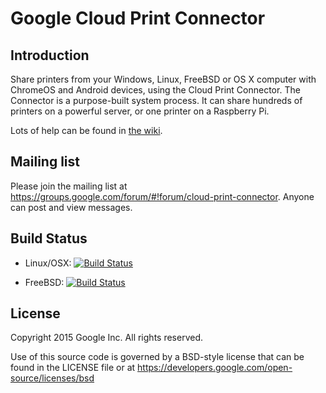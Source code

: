 # Google Cloud Print Connector

## Introduction
Share printers from your Windows, Linux, FreeBSD or OS X computer with ChromeOS and Android devices, using the Cloud Print Connector. The Connector is a purpose-built system process. It can share hundreds of printers on a powerful server, or one printer on a Raspberry Pi.

Lots of help can be found in [the wiki](https://github.com/POTION4/cloud-print-connector/wiki).

## Mailing list
Please join the mailing list at https://groups.google.com/forum/#!forum/cloud-print-connector. Anyone can post and view messages.

## Build Status
* Linux/OSX: [![Build Status](https://travis-ci.org/google/cloud-print-connector.svg?branch=master)](https://travis-ci.org/google/cloud-print-connector)

* FreeBSD: [![Build Status](http://jenkins.mouf.net/job/cloud-print-connector/badge/icon)](http://jenkins.mouf.net/job/cloud-print-connector/)

## License
Copyright 2015 Google Inc. All rights reserved.

Use of this source code is governed by a BSD-style
license that can be found in the LICENSE file or at
https://developers.google.com/open-source/licenses/bsd
